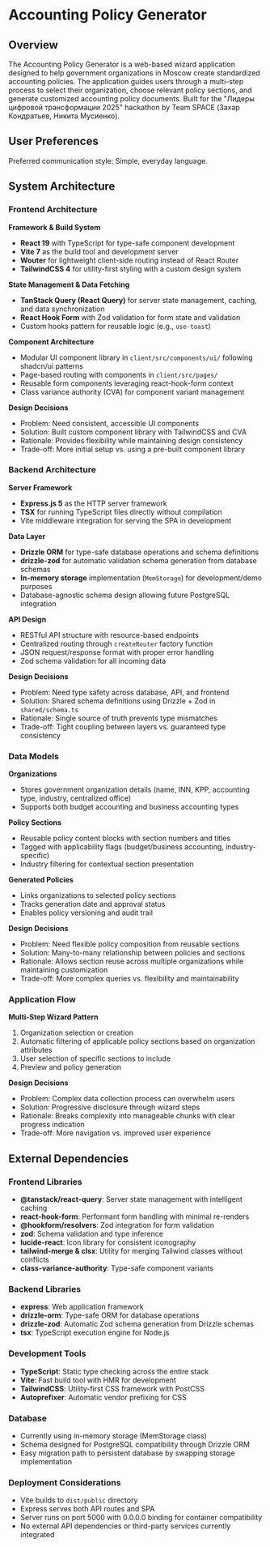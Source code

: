 # Accounting Policy Generator

## Overview

The Accounting Policy Generator is a web-based wizard application designed to help government organizations in Moscow create standardized accounting policies. The application guides users through a multi-step process to select their organization, choose relevant policy sections, and generate customized accounting policy documents. Built for the "Лидеры цифровой трансформации 2025" hackathon by Team SPACE (Захар Кондратьев, Никита Мусиенко).

## User Preferences

Preferred communication style: Simple, everyday language.

## System Architecture

### Frontend Architecture

**Framework & Build System**
- **React 19** with TypeScript for type-safe component development
- **Vite 7** as the build tool and development server
- **Wouter** for lightweight client-side routing instead of React Router
- **TailwindCSS 4** for utility-first styling with a custom design system

**State Management & Data Fetching**
- **TanStack Query (React Query)** for server state management, caching, and data synchronization
- **React Hook Form** with Zod validation for form state and validation
- Custom hooks pattern for reusable logic (e.g., `use-toast`)

**Component Architecture**
- Modular UI component library in `client/src/components/ui/` following shadcn/ui patterns
- Page-based routing with components in `client/src/pages/`
- Reusable form components leveraging react-hook-form context
- Class variance authority (CVA) for component variant management

**Design Decisions**
- Problem: Need consistent, accessible UI components
- Solution: Built custom component library with TailwindCSS and CVA
- Rationale: Provides flexibility while maintaining design consistency
- Trade-off: More initial setup vs. using a pre-built component library

### Backend Architecture

**Server Framework**
- **Express.js 5** as the HTTP server framework
- **TSX** for running TypeScript files directly without compilation
- Vite middleware integration for serving the SPA in development

**Data Layer**
- **Drizzle ORM** for type-safe database operations and schema definitions
- **drizzle-zod** for automatic validation schema generation from database schemas
- **In-memory storage** implementation (`MemStorage`) for development/demo purposes
- Database-agnostic schema design allowing future PostgreSQL integration

**API Design**
- RESTful API structure with resource-based endpoints
- Centralized routing through `createRouter` factory function
- JSON request/response format with proper error handling
- Zod schema validation for all incoming data

**Design Decisions**
- Problem: Need type safety across database, API, and frontend
- Solution: Shared schema definitions using Drizzle + Zod in `shared/schema.ts`
- Rationale: Single source of truth prevents type mismatches
- Trade-off: Tight coupling between layers vs. guaranteed type consistency

### Data Models

**Organizations**
- Stores government organization details (name, INN, KPP, accounting type, industry, centralized office)
- Supports both budget accounting and business accounting types

**Policy Sections**
- Reusable policy content blocks with section numbers and titles
- Tagged with applicability flags (budget/business accounting, industry-specific)
- Industry filtering for contextual section presentation

**Generated Policies**
- Links organizations to selected policy sections
- Tracks generation date and approval status
- Enables policy versioning and audit trail

**Design Decisions**
- Problem: Need flexible policy composition from reusable sections
- Solution: Many-to-many relationship between policies and sections
- Rationale: Allows section reuse across multiple organizations while maintaining customization
- Trade-off: More complex queries vs. flexibility and maintainability

### Application Flow

**Multi-Step Wizard Pattern**
1. Organization selection or creation
2. Automatic filtering of applicable policy sections based on organization attributes
3. User selection of specific sections to include
4. Preview and policy generation

**Design Decisions**
- Problem: Complex data collection process can overwhelm users
- Solution: Progressive disclosure through wizard steps
- Rationale: Breaks complexity into manageable chunks with clear progress indication
- Trade-off: More navigation vs. improved user experience

## External Dependencies

### Frontend Libraries
- **@tanstack/react-query**: Server state management with intelligent caching
- **react-hook-form**: Performant form handling with minimal re-renders
- **@hookform/resolvers**: Zod integration for form validation
- **zod**: Schema validation and type inference
- **lucide-react**: Icon library for consistent iconography
- **tailwind-merge & clsx**: Utility for merging Tailwind classes without conflicts
- **class-variance-authority**: Type-safe component variants

### Backend Libraries
- **express**: Web application framework
- **drizzle-orm**: Type-safe ORM for database operations
- **drizzle-zod**: Automatic Zod schema generation from Drizzle schemas
- **tsx**: TypeScript execution engine for Node.js

### Development Tools
- **TypeScript**: Static type checking across the entire stack
- **Vite**: Fast build tool with HMR for development
- **TailwindCSS**: Utility-first CSS framework with PostCSS
- **Autoprefixer**: Automatic vendor prefixing for CSS

### Database
- Currently using in-memory storage (MemStorage class)
- Schema designed for PostgreSQL compatibility through Drizzle ORM
- Easy migration path to persistent database by swapping storage implementation

### Deployment Considerations
- Vite builds to `dist/public` directory
- Express serves both API routes and SPA
- Server runs on port 5000 with 0.0.0.0 binding for container compatibility
- No external API dependencies or third-party services currently integrated